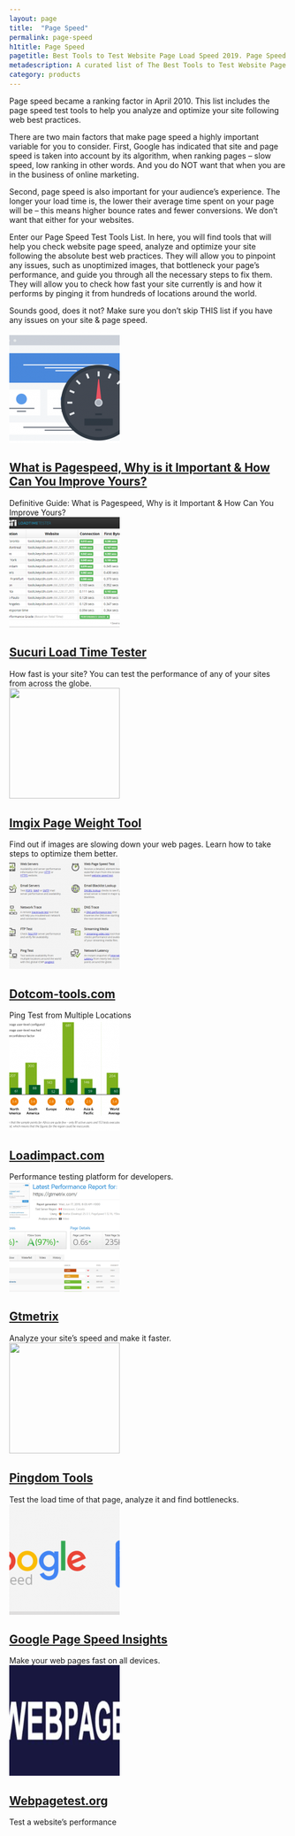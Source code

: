 ```yaml
---
layout: page
title:  "Page Speed"
permalink: page-speed
h1title: Page Speed
pagetitle: Best Tools to Test Website Page Load Speed 2019. Page Speed Test Tools
metadescription: A curated list of The Best Tools to Test Website Page Load Speed and improve page&#039;s speed performance. Updated for 2019 - added new page speed test tools.
category: products
---
```


Page speed became a ranking factor in April 2010. This list includes the page speed test tools to help you analyze and optimize your site following web best practices.

There are two main factors that make page speed a highly important variable for you to consider. First, Google has indicated that site and page speed is taken into account by its algorithm, when ranking pages – slow speed, low ranking in other words. And you do NOT want that when you are in the business of online marketing.

Second, page speed is also important for your audience’s experience. The longer your load time is, the lower their average time spent on your page will be – this means higher bounce rates and fewer conversions. We don’t want that either for your websites.

Enter our Page Speed Test Tools List. In here, you will find tools that will help you check website page speed, analyze and optimize your site following the absolute best web practices. They will allow you to pinpoint any issues, such as unoptimized images, that bottleneck your page’s performance, and guide you through all the necessary steps to fix them. They will allow you to check how fast your site currently is and how it performs by pinging it from hundreds of locations around the world.

Sounds good, does it not? Make sure you don’t skip THIS list if you have any issues on your site & page speed.

<article class="resource">
<div class="resource__thumb"><img  src="/wp-content/uploads/2017/09/page-speed-tips-min-200x200.png" alt="" width="200" height="200" /></div>
<div class="resource__info">
<h2 class="h2 category-title"><a href="http://www.digitalexaminer.com/page-speed/?ref=curatedseotools.com" target="_blank class=">What is Pagespeed, Why is it Important &amp; How Can You Improve Yours?</a></h2>
Definitive Guide: What is Pagespeed, Why is it Important &amp; How Can You Improve Yours?

</div>
</article><article class="resource">
<div class="resource__thumb"><img  src="/wp-content/uploads/2017/01/sucuri-load-time-tester-200x200.png" alt="" width="200" height="200" /></div>
<div class="resource__info">
<h2 class="h2 category-title"><a href="https://performance.sucuri.net/?ref=curatedseotools.com" target="_blank class=">Sucuri Load Time Tester</a></h2>
How fast is your site? You can test the performance of any of your sites from across the globe.

</div>
</article><article class="resource">
<div class="resource__thumb"><img  src="/wp-content/uploads/2016/12/imgix-page-weight-tool-200x200.png" sizes="(max-width: 200px) 100vw, 200px" srcset="https://curatedseotools.com/wp-content/uploads/2016/12/imgix-page-weight-tool-200x200.png 200w, https://curatedseotools.com/wp-content/uploads/2016/12/imgix-page-weight-tool-90x90.png 90w, https://curatedseotools.com/wp-content/uploads/2016/12/imgix-page-weight-tool.png 390w" alt="" width="200" height="200" /></div>
<div class="resource__info">
<h2 class="h2 category-title"><a href="https://pageweight.imgix.com/?ref=curatedseotools.com" target="_blank class=">Imgix Page Weight Tool</a></h2>
Find out if images are slowing down your web pages. Learn how to take steps to optimize them better.

</div>
</article><article class="resource">
<div class="resource__thumb"><img  src="/wp-content/uploads/2016/12/dotcom-tools-com-200x200.png" alt="" width="200" height="200" /></div>
<div class="resource__info">
<h2 class="h2 category-title"><a href="https://www.dotcom-tools.com/ping-test.aspx?ref=curatedseotools.com" target="_blank class=">Dotcom-tools.com</a></h2>
Ping Test from Multiple Locations

</div>
</article><article class="resource">
<div class="resource__thumb"><img  src="/wp-content/uploads/2016/12/loadimpact-com-200x200.png" alt="" width="200" height="200" /></div>
<div class="resource__info">
<h2 class="h2 category-title"><a href="https://loadimpact.com/?ref=curatedseotools.com" target="_blank class=">Loadimpact.com</a></h2>
Performance testing platform for developers.

</div>
</article><article class="resource">
<div class="resource__thumb"><img  src="/wp-content/uploads/2016/12/gtmetrix-200x200.png" alt="" width="200" height="200" /></div>
<div class="resource__info">
<h2 class="h2 category-title"><a href="https://gtmetrix.com/?ref=curatedseotools.com" target="_blank class=">Gtmetrix</a></h2>
Analyze your site’s speed and make it faster.

</div>
</article><article class="resource">
<div class="resource__thumb"><img  src="/wp-content/uploads/2016/12/pingdom-tools-200x200.png" sizes="(max-width: 200px) 100vw, 200px" srcset="https://curatedseotools.com/wp-content/uploads/2016/12/pingdom-tools-200x200.png 200w, https://curatedseotools.com/wp-content/uploads/2016/12/pingdom-tools-90x90.png 90w, https://curatedseotools.com/wp-content/uploads/2016/12/pingdom-tools.png 400w" alt="" width="200" height="200" /></div>
<div class="resource__info">
<h2 class="h2 category-title"><a href="https://tools.pingdom.com/?ref=curatedseotools.com" target="_blank class=">Pingdom Tools</a></h2>
Test the load time of that page, analyze it and find bottlenecks.

</div>
</article><article class="resource">
<div class="resource__thumb"><img  src="/wp-content/uploads/2016/12/google-page-speed-insights-200x200.png" alt="" width="200" height="200" /></div>
<div class="resource__info">
<h2 class="h2 category-title"><a href="https://developers.google.com/speed/pagespeed/insights/?ref=curatedseotools.com" target="_blank class=">Google Page Speed Insights</a></h2>
Make your web pages fast on all devices.

</div>
</article><article class="resource">
<div class="resource__thumb"><img  src="/wp-content/uploads/2016/12/webpagetest-org-200x200.jpg" alt="" width="200" height="200" /></div>
<div class="resource__info">
<h2 class="h2 category-title"><a href="http://www.webpagetest.org/?ref=curatedseotools.com" target="_blank class=">Webpagetest.org</a></h2>
Test a website’s performance

</div>
</article>
